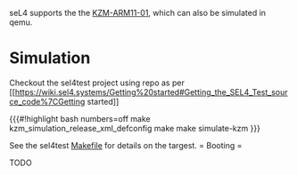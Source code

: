 seL4 supports the the
[KZM-ARM11-01](http://www.kmckk.com/eng/kzm.html), which can
also be simulated in qemu.

# Simulation


Checkout the sel4test project using repo as per
\[\[<https://wiki.sel4.systems/Getting%20started#Getting_the_SEL4_Test_source_code%7CGetting>
started\]\]

{{{\#!highlight bash numbers=off make
kzm\_simulation\_release\_xml\_defconfig make make simulate-kzm }}}

See the sel4test
[Makefile](https://github.com/seL4/sel4test/blob/master/Makefile#L51)
for details on the targest. = Booting =

TODO
